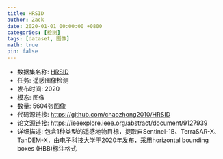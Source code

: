 ```yaml
---
title: HRSID
author: Zack
date: 2020-01-01 00:00:00 +0800
categories: [检测]
tags: [dataset, 图像]
math: true
pin: false
---
```

- 数据集名称: [HRSID](https://github.com/chaozhong2010/HRSID)
- 任务: 遥感图像检测
- 发布时间: 2020
- 模态: 图像
- 数量: 5604张图像
- 代码源链接: https://github.com/chaozhong2010/HRSID
- 论文源链接: https://ieeexplore.ieee.org/abstract/document/9127939
- 详细描述: 包含1种类型的遥感地物目标，提取自Sentinel-1B、TerraSAR-X、TanDEM-X，由电子科技大学于2020年发布，采用horizontal bounding boxes (HBB)标注格式
